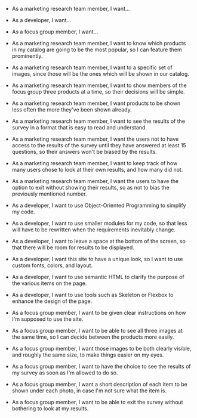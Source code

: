 * As a marketing research team member, I want...
* As a developer, I want...
* As a focus group member, I want...

* As a marketing research team member, I want to know which products in my
catalog are going to be the most popular, so I can feature them prominently.
* As a marketing research team member, I want to a specific set of images,
since those will be the ones which will be shown in our catalog.
* As a marketing research team member, I want to show members of the focus
group three products at a time, so their decisions will be simple.
* As a marketing research team member, I want products to be shown less often
the more they've been shown already.
* As a marketing research team member, I want to see the results of the survey
in a format that is easy to read and understand.
* As a marketing research team member, I want the users not to have access
to the results of the survey until they have answered at least 15 questions,
so their answers won't be biased by the results.
* As a marketing research team member, I want to keep track of how many users
chose to look at their own results, and how many did not.
* As a marketing research team member, I want the users to have the option to
exit without showing their results, so as not to bias the previously mentioned
number.

* As a developer, I want to use Object-Oriented Programming to simplify my
code.
* As a developer, I want to use smaller modules for my code, so that less will
have to be rewritten when the requirements inevitably change.
* As a developer, I want to leave a space at the bottom of the screen, so that
there will be room for results to be displayed.
* As a developer, I want this site to have a unique look, so I want to use
custom fonts, colors, and layout.
* As a developer, I want to use semantic HTML to clarify the purpose of the
various items on the page.
* As a developer, I want to use tools such as Skeleton or Flexbox to enhance
the design of the page.

* As a focus group member, I want to be given clear instructions on how I'm
supposed to use the site.
* As a focus group member, I want to be able to see all three images at the
same time, so I can decide between the products more easily.
* As a focus group member, I want those images to be both clearly visible,
and roughly the same size, to make things easier on my eyes.
* As a focus group member, I want to have the choice to see the results of my
survey as soon as I'm allowed to do so.
* As a focus group member, I want a short description of each item to be shown
under each photo, in case I'm not sure what the item is.
* As a focus group member, I want to be able to exit the survey without
bothering to look at my results.
